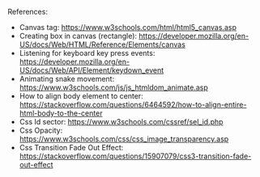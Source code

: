 References:

- Canvas tag: https://www.w3schools.com/html/html5_canvas.asp
- Creating box in canvas (rectangle): https://developer.mozilla.org/en-US/docs/Web/HTML/Reference/Elements/canvas
- Listening for keyboard key press events: https://developer.mozilla.org/en-US/docs/Web/API/Element/keydown_event
- Animating snake movement: https://www.w3schools.com/js/js_htmldom_animate.asp
- How to align body element to center: https://stackoverflow.com/questions/6464592/how-to-align-entire-html-body-to-the-center
- Css Id sector: https://www.w3schools.com/cssref/sel_id.php
- Css Opacity: https://www.w3schools.com/css/css_image_transparency.asp
- Css Transition Fade Out Effect: https://stackoverflow.com/questions/15907079/css3-transition-fade-out-effect
